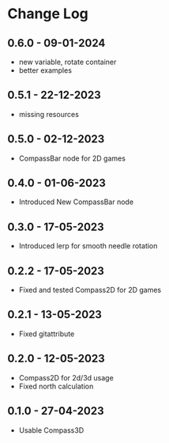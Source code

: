 # Change Log

## 0.6.0 - 09-01-2024
- new variable, rotate container
- better examples

## 0.5.1 - 22-12-2023
- missing resources

## 0.5.0 - 02-12-2023
- CompassBar node for 2D games

## 0.4.0 - 01-06-2023
- Introduced New CompassBar node

## 0.3.0 - 17-05-2023
- Introduced lerp for smooth needle rotation

## 0.2.2 - 17-05-2023
- Fixed and tested Compass2D for 2D games

## 0.2.1 - 13-05-2023
- Fixed gitattribute

## 0.2.0 - 12-05-2023
- Compass2D for 2d/3d usage
- Fixed north calculation

## 0.1.0 - 27-04-2023
- Usable Compass3D
